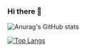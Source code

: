 ### Hi there 👋

<!--
**wk1855/wk1855** is a ✨ _special_ ✨ repository because its `README.md` (this file) appears on your GitHub profile.

Here are some ideas to get you started:

- 🔭 I’m currently working on ...
- 🌱 I’m currently learning ...
- 👯 I’m looking to collaborate on ...
- 🤔 I’m looking for help with ...
- 💬 Ask me about ...
- 📫 How to reach me: ...
- 😄 Pronouns: ...
- ⚡ Fun fact: ...
-->

<!-- [![Anurag's GitHub stats](https://github-readme-stats.vercel.app/api?username=wk1855)](https://github.com/anuraghazra/github-readme-stats) -->

![Anurag's GitHub stats](https://github-readme-stats.vercel.app/api?username=wk1855&show_icons=true&theme=radical)

[![Top Langs](https://github-readme-stats.vercel.app/api/top-langs/?username=wk1855&layout=compact)](https://github.com/anuraghazra/github-readme-stats)
